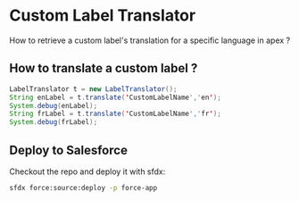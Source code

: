 # Custom Label Translator

How to retrieve a custom label's translation for a specific language in apex ?

## How to translate a custom label ?

``` java
LabelTranslator t = new LabelTranslator();
String enLabel = t.translate('CustomLabelName','en');
System.debug(enLabel);
String frLabel = t.translate('CustomLabelName','fr');
System.debug(frLabel);
```

## Deploy to Salesforce
Checkout the repo and deploy it with sfdx:
```sh
sfdx force:source:deploy -p force-app
```